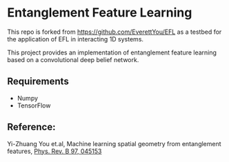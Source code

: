 # Entanglement Feature Learning
This repo is forked from https://github.com/EverettYou/EFL as a testbed for the application of EFL in interacting 1D systems.

This project provides an implementation of entanglement feature learning based on a convolutional deep belief network.

## Requirements
* Numpy
* TensorFlow

## Reference:
Yi-Zhuang You et.al, Machine learning spatial geometry from entanglement features,  [Phys. Rev. B 97, 045153](https://journals.aps.org/prb/abstract/10.1103/PhysRevB.97.045153)

